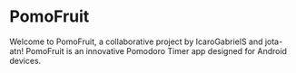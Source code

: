# PomoFruit
Welcome to PomoFruit, a collaborative project by IcaroGabrielS and jota-atn! PomoFruit is an innovative Pomodoro Timer app designed for Android devices.
